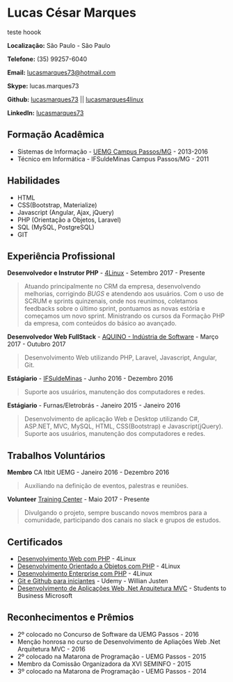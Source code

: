 # Lucas César Marques

teste hoook

**Localização:** São Paulo - São Paulo

**Telefone:** (35) 99257-6040

**Email:** lucasmarques73@hotmail.com

**Skype:** lucas.marques73

**Github:** [lucasmarques73](https://github.com/lucasmarques73) || [lucasmarques4linux](https://github.com/lucasmarques4linux)

**LinkedIn:** [lucasmarques73](https://www.linkedin.com/in/lucasmarques73/)

<!-- ## Sobre mim
Desenvolvedor e instrutor PHP, formado em Sistemas de Informção, trabalhando com desenvolvimento há cerca de 3 anos. Sempre tentando se manter atualizado sobre novas tecnologias. -->

## Formação Acadêmica

* Sistemas de Informação - [UEMG Campus Passos/MG](http://www.uemg.br/cursos.php?id=140) - 2013-2016
* Técnico em Informática - IFSuldeMinas Campus Passos/MG - 2011

## Habilidades

* HTML
* CSS(Bootstrap, Materialize)
* Javascript (Angular, Ajax, jQuery)
* PHP (Orientação a Objetos, Laravel)
* SQL (MySQL, PostgreSQL)
* GIT


## Experiência Profissional

**Desenvolvedor e Instrutor PHP** - [4Linux](https://www.4linux.com.br/) - Setembro 2017 - Presente
> Atuando principalmente no CRM da empresa, desenvolvendo melhorias, corrigindo *BUGS* e atendendo aos usuários. Com o uso de SCRUM e sprints quinzenais, onde nos reunimos, coletamos feedbacks sobre o último sprint, pontuamos as novas estória e começamos um novo sprint.
> Ministrando os cursos da Formação PHP da empresa, com conteúdos do básico ao avançado.

**Desenvolvedor Web FullStack** - [AQUINO - Indústria de Software](http://www.aquino.ind.br/) - Março 2017 - Outubro 2017
> Desenvolvimento Web utilizando PHP, Laravel, Javascript, Angular, Git.

**Estágiario** - [IFSuldeMinas](http://www.pas.ifsuldeminas.edu.br/) - Junho 2016 - Dezembro 2016
> Suporte aos usuários, manutenção dos computadores e redes.

**Estágiario** - Furnas/Eletrobrás - Janeiro 2015 - Janeiro 2016
> Desenvolvimento de aplicação Web e Desktop utilizando C#, ASP.NET, MVC, MySQL, HTML, CSS(Bootstrap) e Javascript(jQuery).
> Suporte aos usuários, manutenção dos computadores e redes.

## Trabalhos Voluntários

**Membro** CA Itbit UEMG - Janeiro 2016 - Dezembro 2016
> Auxiliando na definição de eventos, palestras e reuniões.

**Volunteer** [Training Center](http://trainingcenter.io/) - Maio 2017 - Presente
> Divulgando o projeto, sempre buscando novos membros para a comunidade, participando dos canais no slack e grupos de estudos.

## Certificados

* [Desenvolvimento Web com PHP](https://www.4linux.com.br/curso/php) - 4Linux
* [Desenvolvimento Orientado a Objetos com PHP](https://www.4linux.com.br/curso/desenvolvimento-orientado-objetos-com-php) - 4Linux
* [Desenvolvimento Enterprise com PHP](https://www.4linux.com.br/curso/desenvolvimento-enterprise-com-php) - 4Linux
* [Git e Github para iniciantes](https://www.udemy.com/git-e-github-para-iniciantes/) - Udemy - Willian Justen
* [Desenvolvimento de Aplicações Web .Net Arquitetura MVC](http://www.s2bminas.com.br/) - Students to Business Microsoft

## Reconhecimentos e Prêmios

* 2º colocado no Concurso de Software da UEMG Passos - 2016
* Menção honrosa no curso de Desenvolvimento de Apliações Web .Net Arquitetura MVC - 2016
* 2º colocado na Matarona de Programação - UEMG Passos - 2015
* Membro da Comissão Organizadora da XVI SEMINFO - 2015
* 3º colocado na Matarona de Programação - UEMG Passos - 2014
